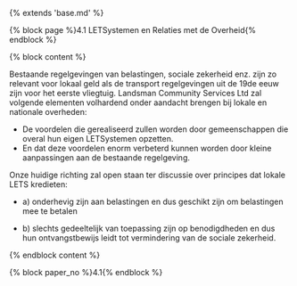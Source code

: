 {% extends 'base.md' %}

{% block page %}4.1 LETSystemen en Relaties met de Overheid{% endblock %}

{% block content %}

Bestaande regelgevingen van belastingen, sociale zekerheid enz. zijn zo relevant
voor lokaal geld als de transport regelgevingen uit de 19de eeuw zijn voor het 
eerste vliegtuig. 
Landsman Community Services Ltd zal volgende elementen volhardend onder aandacht 
brengen bij lokale en nationale overheden:

* De voordelen die gerealiseerd zullen worden door gemeenschappen die overal hun
eigen LETSystemen opzetten.
* En dat deze voordelen enorm verbeterd kunnen worden door kleine aanpassingen aan 
de bestaande regelgeving.
 
Onze huidige richting zal open staan ter discussie over principes dat lokale LETS 
kredieten:

* a) onderhevig zijn aan belastingen en dus geschikt zijn om belastingen mee te betalen

* b) slechts gedeeltelijk van toepassing zijn op benodigdheden en dus hun ontvangstbewijs 
leidt tot vermindering van de sociale zekerheid.


{% endblock content %}

{% block paper_no %}4.1{% endblock %}



